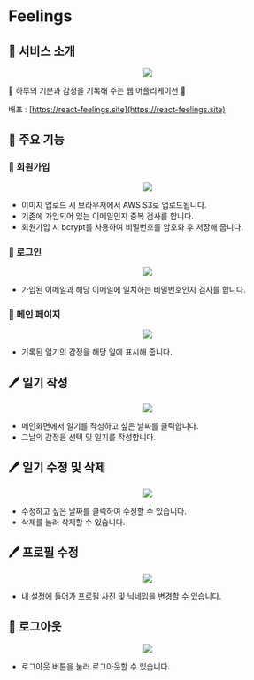 # Feelings

## 🌟 서비스 소개
<p align="center">
  <img src="https://user-images.githubusercontent.com/64078796/111408966-68f8cc80-8719-11eb-8826-d8d7d96a445b.png" />
</p>

🙂 하루의 기분과 감정을 기록해 주는 웹 어플리케이션 🙂

배포 : [https://react-feelings.site](https://react-feelings.site)

## 🌟 주요 기능

### 👋 회원가입

<p align="center">
  <img src="https://user-images.githubusercontent.com/64078796/111410184-9a729780-871b-11eb-9685-3f95fd23e075.png" />
 </p>
 
* 이미지 업로드 시 브라우저에서 AWS S3로 업로드됩니다.
* 기존에 가입되어 있는 이메일인지 중복 검사를 합니다.
* 회원가입 시 bcrypt를 사용하여 비밀번호를 암호화 후 저장해 줍니다.

### 👋 로그인

<p align="center">
  <img src="https://user-images.githubusercontent.com/64078796/111412026-f985db80-871e-11eb-9560-b3f983e76195.png" />
</p>

* 가입된 이메일과 해당 이메일에 일치하는 비밀번호인지 검사를 합니다.

### 👋 메인 페이지

<p align="center">
  <img src="https://user-images.githubusercontent.com/64078796/111413177-1d4a2100-8721-11eb-86a4-b034487f9098.png" />
</p>

* 기록된 일기의 감정을 해당 일에 표시해 줍니다.

## 🖊 일기 작성

<p align="center">
  <img src="https://user-images.githubusercontent.com/64078796/111414972-559f2e80-8724-11eb-9762-dff28de4d686.png" />
</p>

* 메인화면에서 일기를 작성하고 싶은 날짜를 클릭합니다.
* 그날의 감정을 선택 및 일기를 작성합니다.

## 🖊 일기 수정 및 삭제

<p align="center">
  <img src="https://user-images.githubusercontent.com/64078796/111416180-c0ea0000-8726-11eb-9d4a-bdcec8b42745.gif" />
</p>

* 수정하고 싶은 날짜를 클릭하여 수정할 수 있습니다.
* 삭제를 눌러 삭제할 수 있습니다.

## 🖊 프로필 수정

<p align="center">
  <img src="https://user-images.githubusercontent.com/64078796/111417712-c4cb5180-8729-11eb-8069-24d1b3388484.gif" />
</p>

* 내 설정에 들어가 프로필 사진 및 닉네임을 변경할 수 있습니다.

## 👋 로그아웃

<p align="center">
  <img src="https://user-images.githubusercontent.com/64078796/111417910-11af2800-872a-11eb-964e-d8a7b23a598c.png" />
</p>

* 로그아웃 버튼을 눌러 로그아웃할 수 있습니다.
